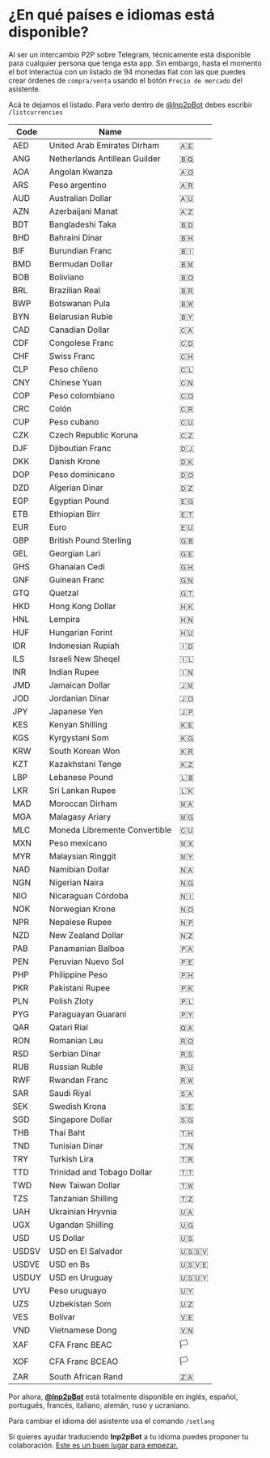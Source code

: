 # ¿En qué países e idiomas está disponible?

Al ser un intercambio P2P sobre Telegram, técnicamente está disponible para cualquier persona que tenga esta app. Sin embargo, hasta el momento el bot interactúa con un listado de 94 monedas fíat con las que puedes crear órdenes de `compra/venta` usando el botón `Precio de mercado` del asistente.

Acá te dejamos el listado. Para verlo dentro de [@lnp2pBot](https://t.me/lnp2pbot) debes escribir `/listcurrencies`

| Code | Name                          |     |
| ---- | ----------------------------- | --- |
| AED  | United Arab Emirates Dirham   | 🇦🇪  |
| ANG  | Netherlands Antillean Guilder | 🇧🇶  |
| AOA  | Angolan Kwanza                | 🇦🇴  |
| ARS  | Peso argentino                | 🇦🇷  |
| AUD  | Australian Dollar             | 🇦🇺  |
| AZN  | Azerbaijani Manat             | 🇦🇿  |
| BDT  | Bangladeshi Taka              | 🇧🇩  |
| BHD  | Bahraini Dinar                | 🇧🇭  |
| BIF  | Burundian Franc               | 🇧🇮  |
| BMD  | Bermudan Dollar               | 🇧🇲  |
| BOB  | Boliviano                     | 🇧🇴  |
| BRL  | Brazilian Real                | 🇧🇷  |
| BWP  | Botswanan Pula                | 🇧🇼  |
| BYN  | Belarusian Ruble              | 🇧🇾  |
| CAD  | Canadian Dollar               | 🇨🇦  |
| CDF  | Congolese Franc               | 🇨🇩  |
| CHF  | Swiss Franc                   | 🇨🇭  |
| CLP  | Peso chileno                  | 🇨🇱  |
| CNY  | Chinese Yuan                  | 🇨🇳  |
| COP  | Peso colombiano               | 🇨🇴  |
| CRC  | Colón                         | 🇨🇷  |
| CUP  | Peso cubano                   | 🇨🇺  |
| CZK  | Czech Republic Koruna         | 🇨🇿  |
| DJF  | Djiboutian Franc              | 🇩🇯  |
| DKK  | Danish Krone                  | 🇩🇰  |
| DOP  | Peso dominicano               | 🇩🇴  |
| DZD  | Algerian Dinar                | 🇩🇿  |
| EGP  | Egyptian Pound                | 🇪🇬  |
| ETB  | Ethiopian Birr                | 🇪🇹  |
| EUR  | Euro                          | 🇪🇺  |
| GBP  | British Pound Sterling        | 🇬🇧  |
| GEL  | Georgian Lari                 | 🇬🇪  |
| GHS  | Ghanaian Cedi                 | 🇬🇭  |
| GNF  | Guinean Franc                 | 🇬🇳  |
| GTQ  | Quetzal                       | 🇬🇹  |
| HKD  | Hong Kong Dollar              | 🇭🇰  |
| HNL  | Lempira                       | 🇭🇳  |
| HUF  | Hungarian Forint              | 🇭🇺  |
| IDR  | Indonesian Rupiah             | 🇮🇩  |
| ILS  | Israeli New Sheqel            | 🇮🇱  |
| INR  | Indian Rupee                  | 🇮🇳  |
| JMD  | Jamaican Dollar               | 🇯🇲  |
| JOD  | Jordanian Dinar               | 🇯🇴  |
| JPY  | Japanese Yen                  | 🇯🇵  |
| KES  | Kenyan Shilling               | 🇰🇪  |
| KGS  | Kyrgystani Som                | 🇰🇬  |
| KRW  | South Korean Won              | 🇰🇷  |
| KZT  | Kazakhstani Tenge             | 🇰🇿  |
| LBP  | Lebanese Pound                | 🇱🇧  |  
| LKR  | Sri Lankan Rupee              | 🇱🇰  |
| MAD  | Moroccan Dirham               | 🇲🇦  |
| MGA  | Malagasy Ariary               | 🇲🇬  |
| MLC  | Moneda Libremente Convertible | 🇨🇺  |
| MXN  | Peso mexicano                 | 🇲🇽  |
| MYR  | Malaysian Ringgit             | 🇲🇾  |
| NAD  | Namibian Dollar               | 🇳🇦  |
| NGN  | Nigerian Naira                | 🇳🇬  |
| NIO  | Nicaraguan Córdoba            | 🇳🇮  |
| NOK  | Norwegian Krone               | 🇳🇴  |
| NPR  | Nepalese Rupee                | 🇳🇵  |
| NZD  | New Zealand Dollar            | 🇳🇿  |
| PAB  | Panamanian Balboa             | 🇵🇦  |  
| PEN  | Peruvian Nuevo Sol            | 🇵🇪  |
| PHP  | Philippine Peso               | 🇵🇭  |
| PKR  | Pakistani Rupee               | 🇵🇰  |
| PLN  | Polish Zloty                  | 🇵🇱  |
| PYG  | Paraguayan Guarani            | 🇵🇾  |
| QAR  | Qatari Rial                   | 🇶🇦  |
| RON  | Romanian Leu                  | 🇷🇴  |
| RSD  | Serbian Dinar                 | 🇷🇸  |
| RUB  | Russian Ruble                 | 🇷🇺  |
| RWF  | Rwandan Franc                 | 🇷🇼  |
| SAR  | Saudi Riyal                   | 🇸🇦  |
| SEK  | Swedish Krona                 | 🇸🇪  |
| SGD  | Singapore Dollar              | 🇸🇬  |
| THB  | Thai Baht                     | 🇹🇭  |
| TND  | Tunisian Dinar                | 🇹🇳  |
| TRY  | Turkish Lira                  | 🇹🇷  |
| TTD  | Trinidad and Tobago Dollar    | 🇹🇹  |
| TWD  | New Taiwan Dollar             | 🇹🇼  |
| TZS  | Tanzanian Shilling            | 🇹🇿  |
| UAH  | Ukrainian Hryvnia             | 🇺🇦  |
| UGX  | Ugandan Shilling              | 🇺🇬  |
| USD  | US Dollar                     | 🇺🇸  |
| USDSV| USD en El Salvador            | 🇺🇸🇸🇻|
| USDVE| USD en Bs                     | 🇺🇸🇻🇪|
| USDUY| USD en Uruguay                | 🇺🇸🇺🇾|
| UYU  | Peso uruguayo                 | 🇺🇾  |
| UZS  | Uzbekistan Som                | 🇺🇿  |
| VES  | Bolívar                       | 🇻🇪  |
| VND  | Vietnamese Dong               | 🇻🇳  |
| XAF  | CFA Franc BEAC                | 🏳️  |
| XOF  | CFA Franc BCEAO               | 🏳️  |
| ZAR  | South African Rand            | 🇿🇦  |

Por ahora, [**@lnp2pBot**](https://t.me/lnp2pbot) está totalmente disponible en inglés, español, portugués, francés, italiano, alemán, ruso y ucraniano.

Para cambiar el idioma del asistente usa el comando  `/setlang`

Si quieres ayudar traduciendo **lnp2pBot** a tu idioma puedes proponer tu colaboración. [Este es un buen lugar para empezar.](https://github.com/lnp2pBot/bot/blob/10af43b1199a163f8d8ec79e66546f4ad514ff46/CONTRIBUTING.md) 
